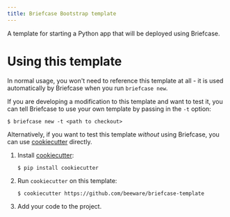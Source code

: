 ```yaml
---
title: Briefcase Bootstrap template
---
```


A template for starting a Python app that will be deployed using
Briefcase.

# Using this template

In normal usage, you won't need to reference this template at all - it
is used automatically by Briefcase when you run `briefcase new`.

If you are developing a modification to this template and want to test
it, you can tell Briefcase to use your own template by passing in the
`-t` option:

    $ briefcase new -t <path to checkout>

Alternatively, if you want to test this template *without* using
Briefcase, you can use
[cookiecutter](http://github.com/cookiecutter/cookiecutter) directly.

1.  Install [cookiecutter](http://github.com/cookiecutter/cookiecutter):

        $ pip install cookiecutter

2.  Run `cookiecutter` on this template:

        $ cookiecutter https://github.com/beeware/briefcase-template

3.  Add your code to the project.
